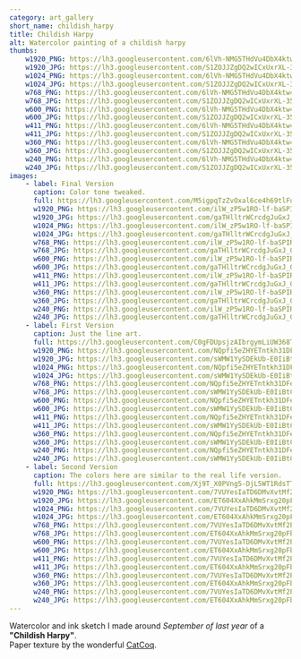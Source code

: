 ```yaml
---
category: art_gallery
short_name: childish_harpy
title: Childish Harpy
alt: Watercolor painting of a childish harpy
thumbs:
    w1920_PNG: https://lh3.googleusercontent.com/6lVh-NMG5THdVu4DbX4ktw4F-9ClQptIjLpLTK-WumfOBctTypZfe5r4I_aJMzIwLjaT3VcHjQrh_zOnlU9w96zRmeoupy3NA_jAfgb9DLKutlbknQDY2H6Ak_sjRyXRM8Je5dHjyA=w355
    w1920_JPG: https://lh3.googleusercontent.com/S1ZOJJZgDQ2wICxUxrXL-35yJGe4WSBtaN3w2Lri0oJJykw9pFh_GOUxSsCQODfcdF6T8estNkXuv0bqkbm9DcSkIPqkAqfyKBhL26iWeWrYls7lbOmDFIRpeLhvlvjqLchF39iBBw=w355
    w1024_PNG: https://lh3.googleusercontent.com/6lVh-NMG5THdVu4DbX4ktw4F-9ClQptIjLpLTK-WumfOBctTypZfe5r4I_aJMzIwLjaT3VcHjQrh_zOnlU9w96zRmeoupy3NA_jAfgb9DLKutlbknQDY2H6Ak_sjRyXRM8Je5dHjyA=w284
    w1024_JPG: https://lh3.googleusercontent.com/S1ZOJJZgDQ2wICxUxrXL-35yJGe4WSBtaN3w2Lri0oJJykw9pFh_GOUxSsCQODfcdF6T8estNkXuv0bqkbm9DcSkIPqkAqfyKBhL26iWeWrYls7lbOmDFIRpeLhvlvjqLchF39iBBw=w284
    w768_PNG: https://lh3.googleusercontent.com/6lVh-NMG5THdVu4DbX4ktw4F-9ClQptIjLpLTK-WumfOBctTypZfe5r4I_aJMzIwLjaT3VcHjQrh_zOnlU9w96zRmeoupy3NA_jAfgb9DLKutlbknQDY2H6Ak_sjRyXRM8Je5dHjyA=w213
    w768_JPG: https://lh3.googleusercontent.com/S1ZOJJZgDQ2wICxUxrXL-35yJGe4WSBtaN3w2Lri0oJJykw9pFh_GOUxSsCQODfcdF6T8estNkXuv0bqkbm9DcSkIPqkAqfyKBhL26iWeWrYls7lbOmDFIRpeLhvlvjqLchF39iBBw=w213
    w600_PNG: https://lh3.googleusercontent.com/6lVh-NMG5THdVu4DbX4ktw4F-9ClQptIjLpLTK-WumfOBctTypZfe5r4I_aJMzIwLjaT3VcHjQrh_zOnlU9w96zRmeoupy3NA_jAfgb9DLKutlbknQDY2H6Ak_sjRyXRM8Je5dHjyA=w166
    w600_JPG: https://lh3.googleusercontent.com/S1ZOJJZgDQ2wICxUxrXL-35yJGe4WSBtaN3w2Lri0oJJykw9pFh_GOUxSsCQODfcdF6T8estNkXuv0bqkbm9DcSkIPqkAqfyKBhL26iWeWrYls7lbOmDFIRpeLhvlvjqLchF39iBBw=w166
    w411_PNG: https://lh3.googleusercontent.com/6lVh-NMG5THdVu4DbX4ktw4F-9ClQptIjLpLTK-WumfOBctTypZfe5r4I_aJMzIwLjaT3VcHjQrh_zOnlU9w96zRmeoupy3NA_jAfgb9DLKutlbknQDY2H6Ak_sjRyXRM8Je5dHjyA=w114
    w411_JPG: https://lh3.googleusercontent.com/S1ZOJJZgDQ2wICxUxrXL-35yJGe4WSBtaN3w2Lri0oJJykw9pFh_GOUxSsCQODfcdF6T8estNkXuv0bqkbm9DcSkIPqkAqfyKBhL26iWeWrYls7lbOmDFIRpeLhvlvjqLchF39iBBw=w114
    w360_PNG: https://lh3.googleusercontent.com/6lVh-NMG5THdVu4DbX4ktw4F-9ClQptIjLpLTK-WumfOBctTypZfe5r4I_aJMzIwLjaT3VcHjQrh_zOnlU9w96zRmeoupy3NA_jAfgb9DLKutlbknQDY2H6Ak_sjRyXRM8Je5dHjyA=w100
    w360_JPG: https://lh3.googleusercontent.com/S1ZOJJZgDQ2wICxUxrXL-35yJGe4WSBtaN3w2Lri0oJJykw9pFh_GOUxSsCQODfcdF6T8estNkXuv0bqkbm9DcSkIPqkAqfyKBhL26iWeWrYls7lbOmDFIRpeLhvlvjqLchF39iBBw=w100
    w240_PNG: https://lh3.googleusercontent.com/6lVh-NMG5THdVu4DbX4ktw4F-9ClQptIjLpLTK-WumfOBctTypZfe5r4I_aJMzIwLjaT3VcHjQrh_zOnlU9w96zRmeoupy3NA_jAfgb9DLKutlbknQDY2H6Ak_sjRyXRM8Je5dHjyA=w66
    w240_JPG: https://lh3.googleusercontent.com/S1ZOJJZgDQ2wICxUxrXL-35yJGe4WSBtaN3w2Lri0oJJykw9pFh_GOUxSsCQODfcdF6T8estNkXuv0bqkbm9DcSkIPqkAqfyKBhL26iWeWrYls7lbOmDFIRpeLhvlvjqLchF39iBBw=w66
images:
    - label: Final Version
      caption: Color tone tweaked.
      full: https://lh3.googleusercontent.com/M5igpqTzZvOxal6ce4h69tlFuSo5TW2GKm8VAkJIi41M2n8TOTBgWMBt0sM0DLbmnCL0mkMEQ41HJu7jdcDhtnuvNnqmMHzUonvLdJdp9lwVsf2gI-BNgEIzHFWJnuttjBPs9j2dsw=w1080-h1080
      w1920_PNG: https://lh3.googleusercontent.com/ilW_zP5w1RO-lf-baSPIRd38IBtE9w0g2a_R71fvI6BfhaLV0moiGgSycf10qW2a1cRTTwRQ6SDRvRUiyrROtovuhT6BIdrTKQFR6OCKn6gA0b0asbnBdwadTfYhugVciT61Yslodw=w850
      w1920_JPG: https://lh3.googleusercontent.com/gaTHlltrWCrcdgJuGxJ_0X90Mt2evXebxScvoucyYRdkWZHv0-2mdyuKN4GNG6PtmidzvMkubLnfwJ6vOC4FNY2EN_Fjt_F5GLYMbiXJM-B_QvhgJcLw4mRATkUC6iCRYdQrHHxWLw=w850
      w1024_PNG: https://lh3.googleusercontent.com/ilW_zP5w1RO-lf-baSPIRd38IBtE9w0g2a_R71fvI6BfhaLV0moiGgSycf10qW2a1cRTTwRQ6SDRvRUiyrROtovuhT6BIdrTKQFR6OCKn6gA0b0asbnBdwadTfYhugVciT61Yslodw=w711
      w1024_JPG: https://lh3.googleusercontent.com/gaTHlltrWCrcdgJuGxJ_0X90Mt2evXebxScvoucyYRdkWZHv0-2mdyuKN4GNG6PtmidzvMkubLnfwJ6vOC4FNY2EN_Fjt_F5GLYMbiXJM-B_QvhgJcLw4mRATkUC6iCRYdQrHHxWLw=w711
      w768_PNG: https://lh3.googleusercontent.com/ilW_zP5w1RO-lf-baSPIRd38IBtE9w0g2a_R71fvI6BfhaLV0moiGgSycf10qW2a1cRTTwRQ6SDRvRUiyrROtovuhT6BIdrTKQFR6OCKn6gA0b0asbnBdwadTfYhugVciT61Yslodw=w533
      w768_JPG: https://lh3.googleusercontent.com/gaTHlltrWCrcdgJuGxJ_0X90Mt2evXebxScvoucyYRdkWZHv0-2mdyuKN4GNG6PtmidzvMkubLnfwJ6vOC4FNY2EN_Fjt_F5GLYMbiXJM-B_QvhgJcLw4mRATkUC6iCRYdQrHHxWLw=w533
      w600_PNG: https://lh3.googleusercontent.com/ilW_zP5w1RO-lf-baSPIRd38IBtE9w0g2a_R71fvI6BfhaLV0moiGgSycf10qW2a1cRTTwRQ6SDRvRUiyrROtovuhT6BIdrTKQFR6OCKn6gA0b0asbnBdwadTfYhugVciT61Yslodw=w416
      w600_JPG: https://lh3.googleusercontent.com/gaTHlltrWCrcdgJuGxJ_0X90Mt2evXebxScvoucyYRdkWZHv0-2mdyuKN4GNG6PtmidzvMkubLnfwJ6vOC4FNY2EN_Fjt_F5GLYMbiXJM-B_QvhgJcLw4mRATkUC6iCRYdQrHHxWLw=w416
      w411_PNG: https://lh3.googleusercontent.com/ilW_zP5w1RO-lf-baSPIRd38IBtE9w0g2a_R71fvI6BfhaLV0moiGgSycf10qW2a1cRTTwRQ6SDRvRUiyrROtovuhT6BIdrTKQFR6OCKn6gA0b0asbnBdwadTfYhugVciT61Yslodw=w285
      w411_JPG: https://lh3.googleusercontent.com/gaTHlltrWCrcdgJuGxJ_0X90Mt2evXebxScvoucyYRdkWZHv0-2mdyuKN4GNG6PtmidzvMkubLnfwJ6vOC4FNY2EN_Fjt_F5GLYMbiXJM-B_QvhgJcLw4mRATkUC6iCRYdQrHHxWLw=w285
      w360_PNG: https://lh3.googleusercontent.com/ilW_zP5w1RO-lf-baSPIRd38IBtE9w0g2a_R71fvI6BfhaLV0moiGgSycf10qW2a1cRTTwRQ6SDRvRUiyrROtovuhT6BIdrTKQFR6OCKn6gA0b0asbnBdwadTfYhugVciT61Yslodw=w250
      w360_JPG: https://lh3.googleusercontent.com/gaTHlltrWCrcdgJuGxJ_0X90Mt2evXebxScvoucyYRdkWZHv0-2mdyuKN4GNG6PtmidzvMkubLnfwJ6vOC4FNY2EN_Fjt_F5GLYMbiXJM-B_QvhgJcLw4mRATkUC6iCRYdQrHHxWLw=w250
      w240_PNG: https://lh3.googleusercontent.com/ilW_zP5w1RO-lf-baSPIRd38IBtE9w0g2a_R71fvI6BfhaLV0moiGgSycf10qW2a1cRTTwRQ6SDRvRUiyrROtovuhT6BIdrTKQFR6OCKn6gA0b0asbnBdwadTfYhugVciT61Yslodw=w166
      w240_JPG: https://lh3.googleusercontent.com/gaTHlltrWCrcdgJuGxJ_0X90Mt2evXebxScvoucyYRdkWZHv0-2mdyuKN4GNG6PtmidzvMkubLnfwJ6vOC4FNY2EN_Fjt_F5GLYMbiXJM-B_QvhgJcLw4mRATkUC6iCRYdQrHHxWLw=w166
    - label: First Version
      caption: Just the line art.
      full: https://lh3.googleusercontent.com/C0gFDUpsjzAIbrgymLiUW368T46iriYKdfDBBD5chYbpOA8QEi3kLlrSX4i5KV1WexkMubYr2G3ZVadkUazgCoC4QXQTUfyL3K-gqWVAAH6TLE7VlgbXywMECdZN6YIKo0JUuTqK3w=w1080-h1080
      w1920_PNG: https://lh3.googleusercontent.com/NQpfi5eZHYETntkh31DFe1vRnFbHWZvdqq2uQk4KtEjjr86vnv4nOLwJDa-FMn6dNtuVMuX7RoMIid8eZ64Y-sUJHrFieVoeulPSPfXEoUX0OZqd-zQzV29FXstRjPFKtFTzGOTiSw=w850
      w1920_JPG: https://lh3.googleusercontent.com/sWMW1YySDEkUb-E0IiBtCw4CaS8DTN7R_5ubKCkNwC_FmuxVzZH-s__3esomVHRp_SRQ9Pu5Q6ZzvRH4Iwc7rhNbSujgaEfZGgjiqDkdL6UrfE6dgGNuY_kuUVjk9dCQp-s8PcpMYA=w850
      w1024_PNG: https://lh3.googleusercontent.com/NQpfi5eZHYETntkh31DFe1vRnFbHWZvdqq2uQk4KtEjjr86vnv4nOLwJDa-FMn6dNtuVMuX7RoMIid8eZ64Y-sUJHrFieVoeulPSPfXEoUX0OZqd-zQzV29FXstRjPFKtFTzGOTiSw=w711
      w1024_JPG: https://lh3.googleusercontent.com/sWMW1YySDEkUb-E0IiBtCw4CaS8DTN7R_5ubKCkNwC_FmuxVzZH-s__3esomVHRp_SRQ9Pu5Q6ZzvRH4Iwc7rhNbSujgaEfZGgjiqDkdL6UrfE6dgGNuY_kuUVjk9dCQp-s8PcpMYA=w711
      w768_PNG: https://lh3.googleusercontent.com/NQpfi5eZHYETntkh31DFe1vRnFbHWZvdqq2uQk4KtEjjr86vnv4nOLwJDa-FMn6dNtuVMuX7RoMIid8eZ64Y-sUJHrFieVoeulPSPfXEoUX0OZqd-zQzV29FXstRjPFKtFTzGOTiSw=w533
      w768_JPG: https://lh3.googleusercontent.com/sWMW1YySDEkUb-E0IiBtCw4CaS8DTN7R_5ubKCkNwC_FmuxVzZH-s__3esomVHRp_SRQ9Pu5Q6ZzvRH4Iwc7rhNbSujgaEfZGgjiqDkdL6UrfE6dgGNuY_kuUVjk9dCQp-s8PcpMYA=w533
      w600_PNG: https://lh3.googleusercontent.com/NQpfi5eZHYETntkh31DFe1vRnFbHWZvdqq2uQk4KtEjjr86vnv4nOLwJDa-FMn6dNtuVMuX7RoMIid8eZ64Y-sUJHrFieVoeulPSPfXEoUX0OZqd-zQzV29FXstRjPFKtFTzGOTiSw=w416
      w600_JPG: https://lh3.googleusercontent.com/sWMW1YySDEkUb-E0IiBtCw4CaS8DTN7R_5ubKCkNwC_FmuxVzZH-s__3esomVHRp_SRQ9Pu5Q6ZzvRH4Iwc7rhNbSujgaEfZGgjiqDkdL6UrfE6dgGNuY_kuUVjk9dCQp-s8PcpMYA=w416
      w411_PNG: https://lh3.googleusercontent.com/NQpfi5eZHYETntkh31DFe1vRnFbHWZvdqq2uQk4KtEjjr86vnv4nOLwJDa-FMn6dNtuVMuX7RoMIid8eZ64Y-sUJHrFieVoeulPSPfXEoUX0OZqd-zQzV29FXstRjPFKtFTzGOTiSw=w285
      w411_JPG: https://lh3.googleusercontent.com/sWMW1YySDEkUb-E0IiBtCw4CaS8DTN7R_5ubKCkNwC_FmuxVzZH-s__3esomVHRp_SRQ9Pu5Q6ZzvRH4Iwc7rhNbSujgaEfZGgjiqDkdL6UrfE6dgGNuY_kuUVjk9dCQp-s8PcpMYA=w285
      w360_PNG: https://lh3.googleusercontent.com/NQpfi5eZHYETntkh31DFe1vRnFbHWZvdqq2uQk4KtEjjr86vnv4nOLwJDa-FMn6dNtuVMuX7RoMIid8eZ64Y-sUJHrFieVoeulPSPfXEoUX0OZqd-zQzV29FXstRjPFKtFTzGOTiSw=w250
      w360_JPG: https://lh3.googleusercontent.com/sWMW1YySDEkUb-E0IiBtCw4CaS8DTN7R_5ubKCkNwC_FmuxVzZH-s__3esomVHRp_SRQ9Pu5Q6ZzvRH4Iwc7rhNbSujgaEfZGgjiqDkdL6UrfE6dgGNuY_kuUVjk9dCQp-s8PcpMYA=w250
      w240_PNG: https://lh3.googleusercontent.com/NQpfi5eZHYETntkh31DFe1vRnFbHWZvdqq2uQk4KtEjjr86vnv4nOLwJDa-FMn6dNtuVMuX7RoMIid8eZ64Y-sUJHrFieVoeulPSPfXEoUX0OZqd-zQzV29FXstRjPFKtFTzGOTiSw=w166
      w240_JPG: https://lh3.googleusercontent.com/sWMW1YySDEkUb-E0IiBtCw4CaS8DTN7R_5ubKCkNwC_FmuxVzZH-s__3esomVHRp_SRQ9Pu5Q6ZzvRH4Iwc7rhNbSujgaEfZGgjiqDkdL6UrfE6dgGNuY_kuUVjk9dCQp-s8PcpMYA=w166
    - label: Second Version
      caption: The colors here are similar to the real life version.
      full: https://lh3.googleusercontent.com/Xj9T_X0PVng5-DjL5WT1RdsTTN3SBCXpGdzijDmwR9JW7l1m_x_XjDq8Gb5eYPHrboepQK1Og2ZNoyChZY94uaG0MYAuDohJYcNqlwdsdJu64ppSiIeghbJL4dKjSpYZHvMItEm-rQ=w1080-h1080
      w1920_PNG: https://lh3.googleusercontent.com/7VUYesIaTD6DMvXvtMf2P10dnXzfAbcyWtb4HDLpIQFjtzm1mDNpp2ejeiuFiDcuzApeQEyTqH1V-bv6lydVQBOoYJq95s5pygrGu1xfJtGK8Ewe8GGPBkQ5h2XZeHEZhvxsUnhcLw=w850
      w1920_JPG: https://lh3.googleusercontent.com/ET604XxAhkMmSrxg20pFbnfZSXiTHJ9z9v8FFZlRFPECVZrLejIiNWZ5bZG33WRlw-VNfr4_Rza-coTciAnLsiVQjpbx7HZpSXbvCKamu375ltEG-g68hOgF01hJkL24pxiMWM_PhQ=w850
      w1024_PNG: https://lh3.googleusercontent.com/7VUYesIaTD6DMvXvtMf2P10dnXzfAbcyWtb4HDLpIQFjtzm1mDNpp2ejeiuFiDcuzApeQEyTqH1V-bv6lydVQBOoYJq95s5pygrGu1xfJtGK8Ewe8GGPBkQ5h2XZeHEZhvxsUnhcLw=w711
      w1024_JPG: https://lh3.googleusercontent.com/ET604XxAhkMmSrxg20pFbnfZSXiTHJ9z9v8FFZlRFPECVZrLejIiNWZ5bZG33WRlw-VNfr4_Rza-coTciAnLsiVQjpbx7HZpSXbvCKamu375ltEG-g68hOgF01hJkL24pxiMWM_PhQ=w711
      w768_PNG: https://lh3.googleusercontent.com/7VUYesIaTD6DMvXvtMf2P10dnXzfAbcyWtb4HDLpIQFjtzm1mDNpp2ejeiuFiDcuzApeQEyTqH1V-bv6lydVQBOoYJq95s5pygrGu1xfJtGK8Ewe8GGPBkQ5h2XZeHEZhvxsUnhcLw=w533
      w768_JPG: https://lh3.googleusercontent.com/ET604XxAhkMmSrxg20pFbnfZSXiTHJ9z9v8FFZlRFPECVZrLejIiNWZ5bZG33WRlw-VNfr4_Rza-coTciAnLsiVQjpbx7HZpSXbvCKamu375ltEG-g68hOgF01hJkL24pxiMWM_PhQ=w533
      w600_PNG: https://lh3.googleusercontent.com/7VUYesIaTD6DMvXvtMf2P10dnXzfAbcyWtb4HDLpIQFjtzm1mDNpp2ejeiuFiDcuzApeQEyTqH1V-bv6lydVQBOoYJq95s5pygrGu1xfJtGK8Ewe8GGPBkQ5h2XZeHEZhvxsUnhcLw=w416
      w600_JPG: https://lh3.googleusercontent.com/ET604XxAhkMmSrxg20pFbnfZSXiTHJ9z9v8FFZlRFPECVZrLejIiNWZ5bZG33WRlw-VNfr4_Rza-coTciAnLsiVQjpbx7HZpSXbvCKamu375ltEG-g68hOgF01hJkL24pxiMWM_PhQ=w416
      w411_PNG: https://lh3.googleusercontent.com/7VUYesIaTD6DMvXvtMf2P10dnXzfAbcyWtb4HDLpIQFjtzm1mDNpp2ejeiuFiDcuzApeQEyTqH1V-bv6lydVQBOoYJq95s5pygrGu1xfJtGK8Ewe8GGPBkQ5h2XZeHEZhvxsUnhcLw=w285
      w411_JPG: https://lh3.googleusercontent.com/ET604XxAhkMmSrxg20pFbnfZSXiTHJ9z9v8FFZlRFPECVZrLejIiNWZ5bZG33WRlw-VNfr4_Rza-coTciAnLsiVQjpbx7HZpSXbvCKamu375ltEG-g68hOgF01hJkL24pxiMWM_PhQ=w285
      w360_PNG: https://lh3.googleusercontent.com/7VUYesIaTD6DMvXvtMf2P10dnXzfAbcyWtb4HDLpIQFjtzm1mDNpp2ejeiuFiDcuzApeQEyTqH1V-bv6lydVQBOoYJq95s5pygrGu1xfJtGK8Ewe8GGPBkQ5h2XZeHEZhvxsUnhcLw=w250
      w360_JPG: https://lh3.googleusercontent.com/ET604XxAhkMmSrxg20pFbnfZSXiTHJ9z9v8FFZlRFPECVZrLejIiNWZ5bZG33WRlw-VNfr4_Rza-coTciAnLsiVQjpbx7HZpSXbvCKamu375ltEG-g68hOgF01hJkL24pxiMWM_PhQ=w250
      w240_PNG: https://lh3.googleusercontent.com/7VUYesIaTD6DMvXvtMf2P10dnXzfAbcyWtb4HDLpIQFjtzm1mDNpp2ejeiuFiDcuzApeQEyTqH1V-bv6lydVQBOoYJq95s5pygrGu1xfJtGK8Ewe8GGPBkQ5h2XZeHEZhvxsUnhcLw=w166
      w240_JPG: https://lh3.googleusercontent.com/ET604XxAhkMmSrxg20pFbnfZSXiTHJ9z9v8FFZlRFPECVZrLejIiNWZ5bZG33WRlw-VNfr4_Rza-coTciAnLsiVQjpbx7HZpSXbvCKamu375ltEG-g68hOgF01hJkL24pxiMWM_PhQ=w166
---
```


Watercolor and ink sketch I made around *September of last year* of a **"Childish Harpy"**.  
Paper texture by the wonderful [CatCoq](https://www.instagram.com/catcoq/).
